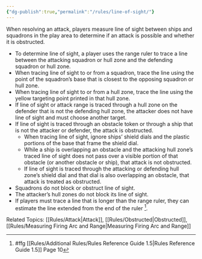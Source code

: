 ```yaml
---
{"dg-publish":true,"permalink":"/rules/line-of-sight/"}
---
```


When resolving an attack, players measure line of sight between ships and squadrons in the play area to determine if an attack is possible and whether it is obstructed.

- To determine line of sight, a player uses the range ruler to trace a line between the attacking squadron or hull zone and the defending squadron or hull zone.
- When tracing line of sight to or from a squadron, trace the line using the point of the squadron’s base that is closest to the opposing squadron or hull zone.
- When tracing line of sight to or from a hull zone, trace the line using the yellow targeting point printed in that hull zone.
- If line of sight or attack range is traced through a hull zone on the defender that is not the defending hull zone, the attacker does not have line of sight and must choose another target.
- If line of sight is traced through an obstacle token or through a ship that is not the attacker or defender, the attack is obstructed.
  - When tracing line of sight, ignore ships’ shield dials and the plastic portions of the base that frame the shield dial.
  - While a ship is overlapping an obstacle and the attacking hull zone’s traced line of sight does not pass over a visible portion of that obstacle (or another obstacle or ship), that attack is not obstructed.
  - If line of sight is traced through the attacking or defending hull zone’s shield dial and that dial is also overlapping an obstacle, that attack is treated as obstructed.
- Squadrons do not block or obstruct line of sight.
- The attacker’s hull zones do not block its line of sight.
- If players must trace a line that is longer than the range ruler, they can estimate the line extended from the end of the ruler [^1].

Related Topics: [[Rules/Attack\|Attack]], [[Rules/Obstructed\|Obstructed]], [[Rules/Measuring Firing Arc and Range\|Measuring Firing Arc and Range]]

[^1]: #ffg [[Rules/Additional Rules/Rules Reference Guide 1.5\|Rules Reference Guide 1.5]] Page 10
